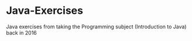 # Java-Exercises
Java exercises from taking the Programming subject (Introduction to Java) back in 2016
